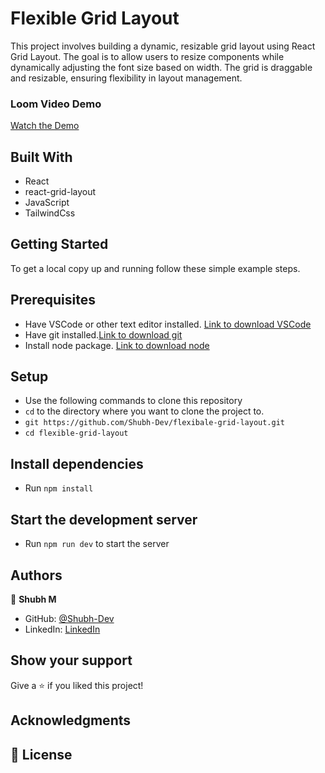 # Flexible Grid Layout

This project involves building a dynamic, resizable grid layout using React Grid Layout. The goal is to allow users to resize components while dynamically adjusting the font size based on width. The grid is draggable and resizable, ensuring flexibility in layout management.

### Loom Video Demo

[Watch the Demo](https://www.loom.com/share/5962c1c3c626484fae8c90b087d5f2a0?sid=1f931ae3-d80a-4b5d-b9ad-57fc4e3f314f)

## Built With

- React
- react-grid-layout
- JavaScript
- TailwindCss

## Getting Started

To get a local copy up and running follow these simple example steps.

## Prerequisites

- Have VSCode or other text editor installed. [Link to download VSCode](https://code.visualstudio.com/download)
- Have git installed.[Link to download git](https://git-scm.com/downloads)
- Install node package. [Link to download node](https://nodejs.org/en/download/)

## Setup

- Use the following commands to clone this repository
- `cd` to the directory where you want to clone the project to.
- `git https://github.com/Shubh-Dev/flexibale-grid-layout.git`
- `cd flexible-grid-layout`

## Install dependencies

- Run `npm install`

## Start the development server

- Run `npm run dev` to start the server

## Authors

👤 **Shubh M**

- GitHub: [@Shubh-Dev](https://github.com/Shubh-Dev)
- LinkedIn: [LinkedIn](https://www.linkedin.com/in/shubhscb/)

## Show your support

Give a ⭐️ if you liked this project!

## Acknowledgments

## 📝 License

